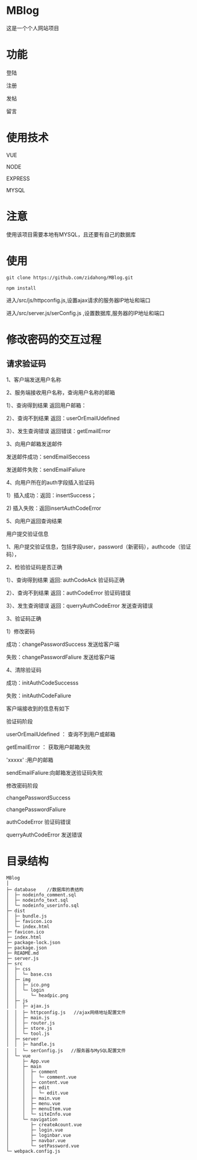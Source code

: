 # MBlog
这是一个个人网站项目

# 功能

<p> 登陆
<p> 注册
<p> 发帖
<p> 留言

# 使用技术
<p>VUE

<p>NODE

<p>EXPRESS

<p>MYSQL

# 注意
使用该项目需要本地有MYSQL，且还要有自己的数据库

# 使用

`git clone https://github.com/zidahong/MBlog.git`

`npm install`

<p> 进入/src/js/httpconfig.js,设置ajax请求的服务器IP地址和端口
<p> 进入/src/server.js/serConfig.js ,设置数据库,服务器的IP地址和端口


# 修改密码的交互过程

## 请求验证码

<p>1、客户端发送用户名称
<p>2、服务端接收用户名称，查询用户名称的邮箱
<p>1）、查询得到结果   返回用户邮箱：
<p>2）、查询不到结果   返回：userOrEmailUdefined
<p>3）、发生查询错误   返回错误：getEmailError
<p>3、向用户邮箱发送邮件
<p>发送邮件成功：sendEmailSeccess
<p>发送邮件失败：sendEmailFaliure

<p>4、向用户所在的auth字段插入验证码
<p>1）插入成功：返回：insertSuccess；
<p>2) 插入失败：返回insertAuthCodeError

<p>5、向用户返回查询结果


<p>用户提交验证信息
<p>1、用户提交验证信息，包括字段user，password（新密码），authcode（验证码），

<p>2、检验验证码是否正确
<p>1）、查询得到结果   返回: authCodeAck 验证码正确    
<p>2）、查询不到结果   返回：authCodeError 验证码错误
<p>3）、发生查询错误   返回：querryAuthCodeError 发送查询错误

<p>3、验证码正确
<p>1）修改密码
<p>成功：changePasswordSuccess   发送给客户端
<p>失败：changePasswordFaliure    发送给客户端

<p>4、清除验证码
<p>成功：initAuthCodeSuccesss
<p>失败：initAuthCodeFaliure


<p>客户端接收到的信息有如下

<p>验证码阶段
<p>userOrEmailUdefined ： 查询不到用户或邮箱
<p>getEmailError ： 获取用户邮箱失败
<p>'xxxxx'  :用户的邮箱
<p>sendEmailFaliure:向邮箱发送验证码失败

<p>修改密码阶段
<p>changePasswordSuccess
<p>changePasswordFaliure

<p>authCodeError 验证码错误
<p>querryAuthCodeError  发送错误

# 目录结构

```
MBlog
│
├─ database    //数据库的表结构
│  ├─ nodeinfo_comment.sql
│  ├─ nodeinfo_text.sql
│  └─ nodeinfo_userinfo.sql
├─ dist
│  ├─ bundle.js
│  ├─ favicon.ico
│  └─ index.html
├─ favicon.ico
├─ index.html
├─ package-lock.json
├─ package.json
├─ README.md
├─ server.js
├─ src
│  ├─ css
│  │  └─ base.css
│  ├─ img
│  │  ├─ ico.png
│  │  └─ login
│  │     └─ headpic.png
│  ├─ js
│  │  ├─ ajax.js
│  │  ├─ httpconfig.js   //ajax网络地址配置文件
│  │  ├─ main.js
│  │  ├─ router.js
│  │  ├─ store.js
│  │  └─ tool.js
│  ├─ server
│  │  ├─ handle.js
│  │  └─ serConfig.js   //服务器与MySQL配置文件
│  └─ vue
│     ├─ App.vue
│     ├─ main
│     │  ├─ comment
│     │  │  └─ comment.vue
│     │  ├─ content.vue
│     │  ├─ edit
│     │  │  └─ edit.vue
│     │  ├─ main.vue
│     │  ├─ menu.vue
│     │  ├─ menuItem.vue
│     │  └─ siteInfo.vue
│     └─ navigation
│        ├─ createAcount.vue
│        ├─ login.vue
│        ├─ loginbar.vue
│        ├─ navbar.vue
│        └─ setPassword.vue
└─ webpack.config.js

```



